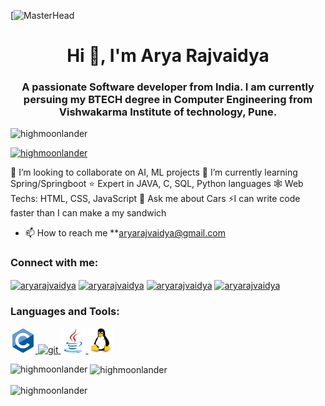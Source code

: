 [![MasterHead](https://qrangers.com/wp-content/uploads/2021/09/Banner-Introduction-to-3D-Animation.png)

<h1 align="center">Hi 👋, I'm Arya Rajvaidya</h1>
<h3 align="center">A passionate Software developer from India. I am currently persuing my BTECH degree in Computer Engineering from Vishwakarma Institute of technology, Pune.</h3>


<p align="left"> <img src="https://komarev.com/ghpvc/?username=highmoonlander&label=Profile%20views&color=0e75b6&style=flat" alt="highmoonlander" /> </p>

<p align="left"> <a href="https://github.com/ryo-ma/github-profile-trophy"><img src="https://github-profile-trophy.vercel.app/?username=highmoonlander" alt="highmoonlander" /></a> </p>

👯 I’m looking to collaborate on AI, ML projects
🌱 I’m currently learning Spring/Springboot
⭐️ Expert in JAVA, C, SQL, Python languages
🕸️ Web Techs: HTML, CSS, JavaScript
💬 Ask me about Cars
⚡I can write code faster than I can make a my sandwich
- 📫 How to reach me **aryarajvaidya@gmail.com

<h3 align="left">Connect with me:</h3>
<p align="left">
<a href="https://linkedin.com/in/aryarajvaidya" target="blank"><img align="center" src="https://raw.githubusercontent.com/rahuldkjain/github-profile-readme-generator/master/src/images/icons/Social/linked-in-alt.svg" alt="aryarajvaidya" height="30" width="40" /></a>
<a href="https://www.codechef.com/users/aryarajvaidya" target="blank"><img align="center" src="https://cdn.jsdelivr.net/npm/simple-icons@3.1.0/icons/codechef.svg" alt="aryarajvaidya" height="30" width="40" /></a>
<a href="https://www.hackerrank.com/aryarajvaidya" target="blank"><img align="center" src="https://raw.githubusercontent.com/rahuldkjain/github-profile-readme-generator/master/src/images/icons/Social/hackerrank.svg" alt="aryarajvaidya" height="30" width="40" /></a>
<a href="https://www.leetcode.com/aryarajvaidya" target="blank"><img align="center" src="https://raw.githubusercontent.com/rahuldkjain/github-profile-readme-generator/master/src/images/icons/Social/leet-code.svg" alt="aryarajvaidya" height="30" width="40" /></a>
</p>

<h3 align="left">Languages and Tools:</h3>
<p align="left"> <a href="https://www.cprogramming.com/" target="_blank" rel="noreferrer"> <img src="https://raw.githubusercontent.com/devicons/devicon/master/icons/c/c-original.svg" alt="c" width="40" height="40"/> </a> <a href="https://git-scm.com/" target="_blank" rel="noreferrer"> <img src="https://www.vectorlogo.zone/logos/git-scm/git-scm-icon.svg" alt="git" width="40" height="40"/> </a> <a href="https://www.java.com" target="_blank" rel="noreferrer"> <img src="https://raw.githubusercontent.com/devicons/devicon/master/icons/java/java-original.svg" alt="java" width="40" height="40"/> </a> <a href="https://www.linux.org/" target="_blank" rel="noreferrer"> <img src="https://raw.githubusercontent.com/devicons/devicon/master/icons/linux/linux-original.svg" alt="linux" width="40" height="40"/> </a> </p>

<p><img align="left" src="https://github-readme-stats.vercel.app/api/top-langs?username=highmoonlander&show_icons=true&locale=en&layout=compact" alt="highmoonlander" /></p>

<p>&nbsp;<img align="center" src="https://github-readme-stats.vercel.app/api?username=highmoonlander&show_icons=true&locale=en" alt="highmoonlander" /></p>

<p><img align="center" src="https://github-readme-streak-stats.herokuapp.com/?user=highmoonlander&" alt="highmoonlander" /></p>

